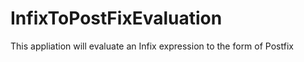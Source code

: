 # InfixToPostFixEvaluation
This appliation will evaluate an Infix expression to the form of Postfix
